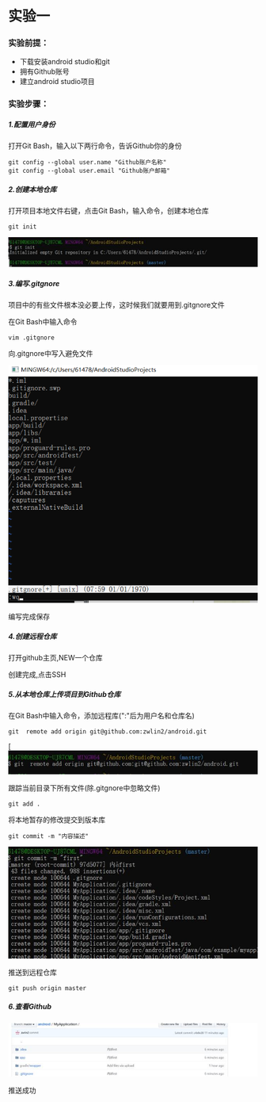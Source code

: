 # 实验一

### 实验前提：

- 下载安装android studio和git
- 拥有Github账号
- 建立android studio项目

### 实验步骤：

##### 1.配置用户身份

打开Git Bash，输入以下两行命令，告诉Github你的身份

```
git config --global user.name "Github账户名称"
git config --global user.email "Github账户邮箱"
```

##### 2.创建本地仓库

打开项目本地文件右键，点击Git Bash，输入命令，创建本地仓库

```
git init
```

![](./image/image001.jpg)

##### 3.编写.gitgnore

项目中的有些文件根本没必要上传，这时候我们就要用到.gitgnore文件

在Git Bash中输入命令

```
vim .gitgnore
```

向.gitgnore中写入避免文件

![](./image/image002.png)

编写完成保存

##### 4.创建远程仓库

打开github主页,NEW一个仓库

创建完成,点击SSH

##### 5.从本地仓库上传项目到Github仓库

在Git Bash中输入命令，添加远程库(":"后为用户名和仓库名)

```
git  remote add origin git@github.com:zwlin2/android.git
```

[![](./image/image003.jpg)

跟踪当前目录下所有文件(除.gitgnore中忽略文件)

```
git add .
```

将本地暂存的修改提交到版本库

```
git commit -m "内容描述"
```

![](./image/image004.jpg)

推送到远程仓库

```
git push origin master 
```

##### 6.查看Github

![](./image/image005.jpg)

推送成功

